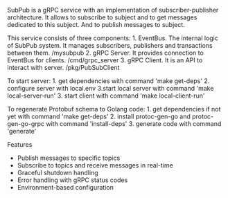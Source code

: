 SubPub is a gRPC service with an implementation of subscriber-publisher architecture.
It allows to subscribe to subject and to get messages dedicated to this subject. And to publish messages to subject.

This service consists of three components:
    1. EventBus. The internal logic of SubPub system. It manages subscribers, publishers and transactions between them. /mysubpub
    2. gRPC Server. It provides connection to EventBus for clients. /cmd/grpc_server
    3. gRPC Client. It is an API to interact with server. /pkg/PubSubClient

To start server:
    1. get dependencies with command 'make get-deps'
    2. configure server with local.env
    3.start local server with command 'make local-server-run'
    3. start client with command 'make local-client-run'

To regenerate Protobuf schema to Golang code:
    1. get dependencies if not yet with command 'make get-deps'
    2. install protoc-gen-go and protoc-gen-go-grpc with command 'install-deps'
    3. generate code with command 'generate'

Features

- Publish messages to specific topics
- Subscribe to topics and receive messages in real-time
- Graceful shutdown handling
- Error handling with gRPC status codes
- Environment-based configuration